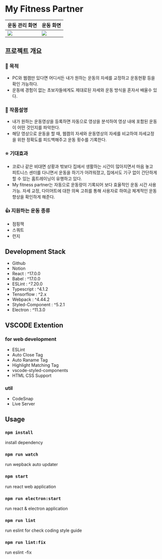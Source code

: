 # My Fitness Partner
|운동 관리 화면|운동 화면|
|---|---|
<img src="https://user-images.githubusercontent.com/20095859/145992079-5a67a79c-ede3-4ec7-a763-1622a293980d.png">|<img src="https://user-images.githubusercontent.com/20095859/145992031-9557b480-0a88-4c43-be81-73bf496744f5.png">|

## 프로젝트 개요
### 🚩 목적
- PC와 웹캠만 있다면 어디서든 내가 원하는 운동의 자세를 교정하고 운동현황 등을 확인 가능하다.
- 운동에 경험이 없는 초보자들에게도 제대로된 자세와 운동 방식을 혼자서 배울수 있다.
### 📄 작품설명
- 내가 원하는 운동영상을 등록하면 자동으로 영상을 분석하여 영상 내에 포함된 운동이 어떤 것인지를 파악한다.
- 해당 영상으로 운동을 할 때, 웹캠의 자세와 운동영상의 자세를 비교하여 자세교정을 위한 정확도를 피드백해주고 운동 횟수를 기록한다.
### ⭐ 기대효과
- 코로나 같은 비대면 상황과 밖보다 집에서 생활하는 시간이 많아지면서 마음 놓고 피트니스 센터를 다니면서 운동을 하기가 어려워졌고, 집에서도 기구 없이 간단하게 할 수 있는 홈트레이닝이 유행하고 있다.
- My fitness partner는 자동으로 운동량이 기록되어 보다 효율적인 운동 시간 사용 가능. 자세 교정, 다이어트에 대한 의욕 고취를 통해 사용자로 하여금 체계적인 운동향상을 확인하게 해준다.  

### 👍 지원하는 운동 종류
- 점핑잭
- 스쿼트
- 런지

## Development Stack

- Github
- Notion
- React : ^17.0.0
- Babel : ^17.0.0
- ESLint : ^7.20.0
- Typescript : ^4.1.2
- Tensorflow : ^2.x
- Webpack : ^4.44.2
- Styled-Component : ^5.2.1
- Electron : ^11.3.0

## VSCODE Extention

### for web development

- ESLint
- Auto Close Tag
- Auto Raname Tag
- Highlight Matching Tag
- vscode-styled-components
- HTML CSS Support

### util

- CodeSnap
- Live Server

## Usage

### `npm install`

install dependency

### `npm run watch`

run wepback auto updater

### `npm start`

run react web application

### `npm run electron:start`

run react & electron application

### `npm run lint`

run eslint for check coding style guide

### `npm run lint:fix`

run eslint -fix
